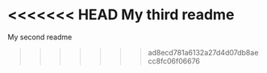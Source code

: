<<<<<<< HEAD
My third readme
=======
My second readme
>>>>>>> ad8ecd781a6132a27d4d07db8aecc8fc06f06676
